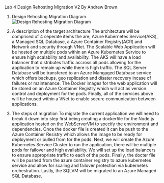 Lab 4 Design Rehosting Migration V2 By Andrew Brown

1. Design Rehosting Migration Diagram
![Design Rehosting Migration Diagram](https://raw.githubusercontent.com/brow1063/CST8913Labs/main/Lab4/Lab4Diagram.jpg)

2. A description of the target architecture
The architecture will be comprised of 4 seperate items the are, Azure Kubernetes Service(AKS), a Managed SQL Database, a Azure Container Registry(ACR) and Network and security through VNet. The Scalable Web Application will be hosted on multiple pods within an Azure Kubernetes Service to ensure high scalability and availability. The AKS will have a load balancer that distributes traffic accross all pods allowing for the application to remain up while there is high traffic. The SQL Server Database will be transfered to an Azure Mangaged Database service which offers backups, geo replication and disater recovery incase of failures or maintenance. The Docker images for the web application will be stored on an Azure Container Registry which will act as version control and deployment for the pods. Finally, all of the services above will be housed within a VNet to enable secure communication between applications.

3. The steps of migration
To migrate the current application we will need to break it down into step first being creating a dockerfile for the Node.js application hosted on the WebServerVM to specify the environment and dependencies. Once the docker file is created it can be push to the Azure Container Resistry which allows the image to be ready for deployment or pulled from for the pods. Next, we will create the Azure Kubernetes Service Cluster to run the application, there will be multiple pods for failover and high availability. We will set up the load balancers to ensure appropriate traffic to each of the pods. Finally, the docter file will be pushed from the azure container registry to azure kubernetes service and allow for scaling and failover protection via kubernetes orchestration. Lastly, the SQLVM will be migrated to an Azure Managed SQL Database. 
